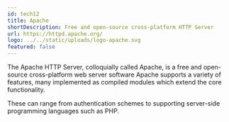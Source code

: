 ```yaml
---
id: tech12
title: Apache
shortDescription: Free and open-source cross-platform HTTP Server
url: https://httpd.apache.org/
logo: ../../static/uploads/logo-apache.svg
featured: false
---
```

The Apache HTTP Server, colloquially called Apache, is a free and open-source cross-platform web server software
Apache supports a variety of features, many implemented as compiled modules which extend the core functionality.

These can range from authentication schemes to supporting server-side programming languages such as PHP.